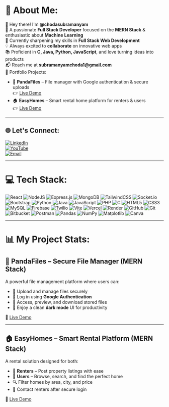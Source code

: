 # 💫 About Me:
👋 Hey there! I'm **@chodasubramanyam**  
🎯 A passionate **Full Stack Developer** focused on the **MERN Stack** & enthusiastic about **Machine Learning**  
🌱 Currently sharpening my skills in **Full Stack Web Development**  
💡 Always excited to **collaborate** on innovative web apps  
📚 Proficient in **C, Java, Python, JavaScript**, and love turning ideas into products  
📬 Reach me at **subramanyamchoda1@gmail.com**  
🚀 Portfolio Projects:  
- 🐼 **PandaFiles** – File manager with Google authentication & secure uploads  
  👉 [Live Demo](https://pandafiles.vercel.app/)  
- 🏠 **EasyHomes** – Smart rental home platform for renters & users  
  👉 [Live Demo](https://easyhomes7.vercel.app/)

---

## 🌐 Let's Connect:
[![LinkedIn](https://img.shields.io/badge/LinkedIn-%230077B5.svg?logo=linkedin&logoColor=white)](https://linkedin.com/in/subramanyam-choda-29238a305)  
[![YouTube](https://img.shields.io/badge/YouTube-%23FF0000.svg?logo=YouTube&logoColor=white)](https://youtube.com/@pandastacktelugu)  
[![Email](https://img.shields.io/badge/Email-D14836?logo=gmail&logoColor=white)](mailto:subramanyamchoda50@gmail.com)  

---

# 💻 Tech Stack:
![React](https://img.shields.io/badge/react-%2320232a.svg?style=for-the-badge&logo=react&logoColor=%2361DAFB)
![NodeJS](https://img.shields.io/badge/node.js-6DA55F?style=for-the-badge&logo=node.js&logoColor=white)
![Express.js](https://img.shields.io/badge/express.js-%23404d59.svg?style=for-the-badge&logo=express&logoColor=%2361DAFB)
![MongoDB](https://img.shields.io/badge/MongoDB-%234ea94b.svg?style=for-the-badge&logo=mongodb&logoColor=white)
![TailwindCSS](https://img.shields.io/badge/tailwindcss-%2338B2AC.svg?style=for-the-badge&logo=tailwind-css&logoColor=white)
![Socket.io](https://img.shields.io/badge/Socket.io-black?style=for-the-badge&logo=socket.io&badgeColor=010101)
![Bootstrap](https://img.shields.io/badge/bootstrap-%238511FA.svg?style=for-the-badge&logo=bootstrap&logoColor=white)
![Python](https://img.shields.io/badge/python-3670A0?style=for-the-badge&logo=python&logoColor=ffdd54)
![Java](https://img.shields.io/badge/java-%23ED8B00.svg?style=for-the-badge&logo=openjdk&logoColor=white)
![JavaScript](https://img.shields.io/badge/javascript-%23323330.svg?style=for-the-badge&logo=javascript&logoColor=%23F7DF1E)
![PHP](https://img.shields.io/badge/php-%23777BB4.svg?style=for-the-badge&logo=php&logoColor=white)
![C](https://img.shields.io/badge/c-%2300599C.svg?style=for-the-badge&logo=c&logoColor=white)
![HTML5](https://img.shields.io/badge/html5-%23E34F26.svg?style=for-the-badge&logo=html5&logoColor=white)
![CSS3](https://img.shields.io/badge/css3-%231572B6.svg?style=for-the-badge&logo=css3&logoColor=white)
![MySQL](https://img.shields.io/badge/mysql-4479A1.svg?style=for-the-badge&logo=mysql&logoColor=white)
![Firebase](https://img.shields.io/badge/firebase-%23039BE5.svg?style=for-the-badge&logo=firebase)
![Twilio](https://img.shields.io/badge/Twilio-F22F46?style=for-the-badge&logo=Twilio&logoColor=white)
![Vite](https://img.shields.io/badge/vite-%23646CFF.svg?style=for-the-badge&logo=vite&logoColor=white)
![Vercel](https://img.shields.io/badge/vercel-%23000000.svg?style=for-the-badge&logo=vercel&logoColor=white)
![Render](https://img.shields.io/badge/Render-%46E3B7.svg?style=for-the-badge&logo=render&logoColor=white)
![GitHub](https://img.shields.io/badge/github-%23121011.svg?style=for-the-badge&logo=github&logoColor=white)
![Git](https://img.shields.io/badge/git-%23F05033.svg?style=for-the-badge&logo=git&logoColor=white)
![Bitbucket](https://img.shields.io/badge/bitbucket-%230047B3.svg?style=for-the-badge&logo=bitbucket&logoColor=white)
![Postman](https://img.shields.io/badge/Postman-FF6C37?style=for-the-badge&logo=postman&logoColor=white)
![Pandas](https://img.shields.io/badge/pandas-%23150458.svg?style=for-the-badge&logo=pandas&logoColor=white)
![NumPy](https://img.shields.io/badge/numpy-%23013243.svg?style=for-the-badge&logo=numpy&logoColor=white)
![Matplotlib](https://img.shields.io/badge/Matplotlib-%23ffffff.svg?style=for-the-badge&logo=Matplotlib&logoColor=black)
![Canva](https://img.shields.io/badge/Canva-%2300C4CC.svg?style=for-the-badge&logo=Canva&logoColor=white)

---
# 📊 My Project Stats:

## 🐼 PandaFiles – Secure File Manager (MERN Stack)
A powerful file management platform where users can:
- 🔐 Upload and manage files securely
- 🧾 Log in using **Google Authentication**
- 📁 Access, preview, and download stored files
- 🌙 Enjoy a clean **dark mode** UI for productivity

🔗 [Live Demo](https://pandafiles.vercel.app/)

---

## 🏠 EasyHomes – Smart Rental Platform (MERN Stack)
A rental solution designed for both:
- 👤 **Renters** – Post property listings with ease
- 🏡 **Users** – Browse, search, and find the perfect home  
- 🔍 Filter homes by area, city, and price
- 💬 Contact renters after secure login

🔗 [Live Demo](https://easyhomes7.vercel.app/)

<!-- Proudly created with GPRM ( https://gprm.itsvg.in ) -->
